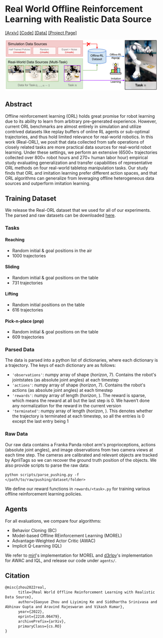 # Real World Offline Reinforcement Learning with Realistic Data Source

[[Arxiv]](https://arxiv.org/abs/2210.06479) [[Code]](https://github.com/gaoyuezhou/real_orl) [[Data]](https://drive.google.com/drive/folders/1BGsG38vfXHjT2_yASP2D9HU2lLCwXA6T?usp=sharing) [[Project Page]](https://sites.google.com/view/real-orl)


![teaser_figure](media/real-orl-v2.0.png)

## Abstract
Offline reinforcement learning (ORL) holds great promise for robot learning due to its ability to learn from arbitrary pre-generated experience. However, current ORL benchmarks are almost entirely in simulation and utilize contrived datasets like replay buffers of online RL agents or sub-optimal trajectories, and thus hold limited relevance for real-world robotics. In this work (Real-ORL), we posit that data collected from safe operations of closely related tasks are more practical data sources for real-world robot learning. Under these settings, we perform an extensive (6500+ trajectories collected over 800+ robot hours and 270+ human labor hour) empirical study evaluating generalization and transfer capabilities of representative ORL methods on four real-world tabletop manipulation tasks. Our study finds that ORL and imitation learning prefer different action spaces, and that ORL algorithms can generalize from leveraging offline heterogeneous data sources and outperform imitation learning. 

## Training Dataset

We release the Real-ORL dataset that we used for all of our experiments. The parsed and raw datasets can be downloaded [here](https://drive.google.com/drive/folders/1BGsG38vfXHjT2_yASP2D9HU2lLCwXA6T?usp=sharing).

### Tasks

#### Reaching
- Random initial &  goal positions in the air
- 1000 trajectories
#### Sliding
- Random initial & goal positions on the table
- 731 trajectories
#### Lifting
- Random initial positions on the table
- 616 trajectories
#### Pick-n-place (pnp)
- Random initial & goal positions on the table
- 609 trajectories

### Parsed Data
The data is parsed into a python list of dictionaries, where each dictionary is a trajectory. The keys of each dictionary are as follows:
- `'observations'`: numpy array of shape (*horizon*, 7). Contains the robot's jointstates (as absolute joint angles) at each timestep
- `'actions'`: numpy array of shape (*horizon*, 7). Contains the robot's actions (as absolute joint angles) at each timestep
- `'rewards'`: numpy array of length (*horizon*, ). The reward is sparse, which means the reward at all but the last step is 0. We haven’t done any normalization for the reward in the current version
- `'terminated'`: numpy array of length (*horizon*, ). This denotes whether the trajectory is terminated at each timestep, so all the entries is 0 except the last entry being 1

### Raw Data
Our raw data contains a Franka Panda robot arm's proprioceptions, actions (absolute joint angles), and image observations from two camera views at each time step. The cameras are calibrated and relevant objects are tracked by AprilTags so we can recover the ground truth position of the objects. We also provide scripts to parse the raw data:
```
python scripts/parse_pushing.py -f </path/to/raw/pushing/dataset/folder> 
```
We define our reward functions in `rewards/<task>.py` for training various offline reinforcement learning policies. 

## Agents

For all evaluations, we compare four algorithms: 
- Behavior Cloning (BC)
- Model-based Offline REinforcement Learning (MOREL) 
- Advantage-Weighted Actor Critic (AWAC)
- Implicit Q-Learning (IQL) 

We refer to [mjrl](https://github.com/aravindr93/mjrl)'s implementation for MOREL and [d3rlpy](https://github.com/takuseno/d3rlpy)'s implementation for AWAC and IQL, and release our code under `agents/`.

## Citation

```
@misc{zhou2022real,
      title={Real World Offline Reinforcement Learning with Realistic Data Source}, 
      author={Gaoyue Zhou and Liyiming Ke and Siddhartha Srinivasa and Abhinav Gupta and Aravind Rajeswaran and Vikash Kumar},
      year={2022},
      eprint={2210.06479},
      archivePrefix={arXiv},
      primaryClass={cs.RO}
}
```

